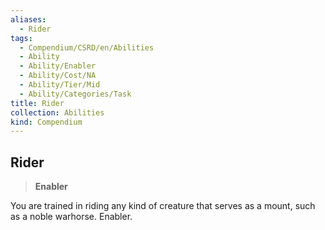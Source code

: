 ```yaml
---
aliases:
  - Rider
tags:
  - Compendium/CSRD/en/Abilities
  - Ability
  - Ability/Enabler
  - Ability/Cost/NA
  - Ability/Tier/Mid
  - Ability/Categories/Task
title: Rider
collection: Abilities
kind: Compendium
---
```

## Rider  
>**Enabler**
  
You are trained in riding any kind of creature that serves as a mount, such as a noble warhorse. Enabler.
